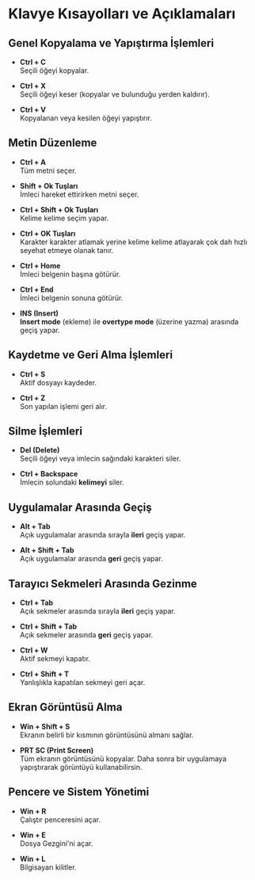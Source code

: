 # Klavye Kısayolları ve Açıklamaları

## Genel Kopyalama ve Yapıştırma İşlemleri
- **Ctrl + C**  
  Seçili öğeyi kopyalar.

- **Ctrl + X**  
  Seçili öğeyi keser (kopyalar ve bulunduğu yerden kaldırır).

- **Ctrl + V**  
  Kopyalanan veya kesilen öğeyi yapıştırır.



## Metin Düzenleme
- **Ctrl + A**  
  Tüm metni seçer.
  
- **Shift + Ok Tuşları**  
  İmleci hareket ettirirken metni seçer.

- **Ctrl + Shift + Ok Tuşları**  
  Kelime kelime seçim yapar.

- **Ctrl + OK Tuşları**  
  Karakter karakter atlamak yerine kelime kelime atlayarak çok dah hızlı seyehat etmeye olanak tanır.

- **Ctrl + Home**  
  İmleci belgenin başına götürür.

- **Ctrl + End**  
  İmleci belgenin sonuna götürür.

- **INS (Insert)**  
**Insert mode** (ekleme) ile **overtype mode** (üzerine yazma) arasında geçiş yapar.



## Kaydetme ve Geri Alma İşlemleri
- **Ctrl + S**  
  Aktif dosyayı kaydeder.

- **Ctrl + Z**  
  Son yapılan işlemi geri alır.


## Silme İşlemleri
- **Del (Delete)**  
  Seçili öğeyi veya imlecin sağındaki karakteri siler.

- **Ctrl + Backspace**   
  İmlecin solundaki **kelimeyi** siler.



## Uygulamalar Arasında Geçiş
- **Alt + Tab**  
  Açık uygulamalar arasında sırayla **ileri** geçiş yapar.

- **Alt + Shift + Tab**   
  Açık uygulamalar arasında **geri** geçiş yapar.



## Tarayıcı Sekmeleri Arasında Gezinme
- **Ctrl + Tab**  
  Açık sekmeler arasında sırayla **ileri** geçiş yapar.

- **Ctrl + Shift + Tab**  
  Açık sekmeler arasında **geri** geçiş yapar.

- **Ctrl + W**  
  Aktif sekmeyi kapatır.

- **Ctrl + Shift + T**  
  Yanlışlıkla kapatılan sekmeyi geri açar.



## Ekran Görüntüsü Alma
- **Win + Shift + S**  
  Ekranın belirli bir kısmının görüntüsünü almanı sağlar.

- **PRT SC (Print Screen)**  
  Tüm ekranın görüntüsünü kopyalar. Daha sonra bir uygulamaya yapıştırarak görüntüyü kullanabilirsin.



## Pencere ve Sistem Yönetimi
- **Win + R**  
  Çalıştır penceresini açar.

- **Win + E**  
  Dosya Gezgini'ni açar.

- **Win + L**  
  Bilgisayarı kilitler.
